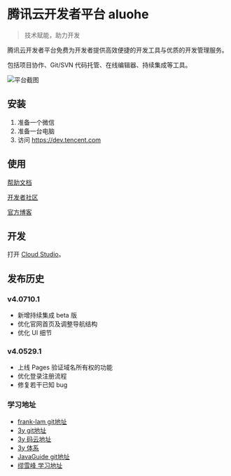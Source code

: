 # 腾讯云开发者平台 aluohe

> 技术赋能，助力开发

腾讯云开发者平台免费为开发者提供高效便捷的开发工具与优质的开发管理服务。

包括项目协作、Git/SVN 代码托管、在线编辑器、持续集成等工具。

![平台截图](https://dn-coding-net-production-pp.codehub.cn/4ba18ace-ccc9-45a7-a802-655283eb648a.png)

## 安装

1. 准备一个微信
2. 准备一台电脑
3. 访问 https://dev.tencent.com



## 使用

[帮助文档](https://dev.tencent.com/help/)

[开发者社区](https://feedback.coding.net/)

[官方博客](https://blog.coding.net/)



## 开发

打开 [Cloud Studio](https://studio.dev.tencent.com/)。



## 发布历史



### v4.0710.1

- 新增持续集成 beta 版
- 优化官网首页及调整导航结构
- 优化 UI 细节

### v4.0529.1
- 上线 Pages 验证域名所有权的功能
- 优化登录注册流程
- 修复若干已知 bug

### 学习地址
 - [frank-lam git地址](https://github.com/frank-lam/fullstack-tutorial)
 - [3y git地址](https://github.com/ZhongFuCheng3y/3y)
 - [3y 码云地址](https://gitee.com/zhongfucheng/Java3y)
 - [3y 体系](https://github.com/ZhongFuCheng3y/JavaSystem)
 - [JavaGuide git地址](https://github.com/Snailclimb/awesome-java)
 - [缪雪峰 学习地址](https://www.liaoxuefeng.com/wiki/1252599548343744/1282386201411617)



